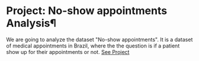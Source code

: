 # Project: No-show appointments Analysis¶

We are going to analyze the dataset "No-show appointments". 
It is a dataset of medical appointments in Brazil, where the the question is if a patient show up for their appointments or not. [See Project](https://htmlpreview.github.io/?https://github.com/josemaria500/Data_Analysis/blob/main/No-show_appointments/No-show_appointments.html)

 